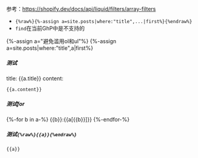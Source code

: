 参考：https://shopify.dev/docs/api/liquid/filters/array-filters
- `{%raw%}{%-assign a=site.posts|where:"title",...|first%}{%endraw%}`
- `find`在当前GhP中是不支持的

{%-assign a="避免滥用ol和ul"%}
{%-assign a=site.posts|where:"title",a|first%}

##### 测试
title: {{a.title}}
content:
```
{{a.content}}
```

##### 测试for
{%-for b in a-%}
{{b}}:{{a[{{b}}]}}
{%-endfor-%}

##### 测试`{%raw%}{{a}}{%endraw%}`
```
{{a}}
```

